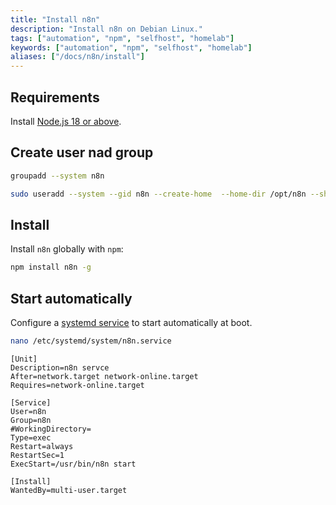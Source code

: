 ```yaml
---
title: "Install n8n"
description: "Install n8n on Debian Linux."
tags: ["automation", "npm", "selfhost", "homelab"]
keywords: ["automation", "npm", "selfhost", "homelab"]
aliases: ["/docs/n8n/install"]
---
```


## Requirements

Install [Node.js 18 or above](../nodejs/install.md).

## Create user nad group

```bash
groupadd --system n8n
```

```bash
sudo useradd --system --gid n8n --create-home  --home-dir /opt/n8n --shell /usr/sbin/nologin n8n
```

## Install

Install `n8n` globally with `npm`:

```bash
npm install n8n -g
```

## Start automatically

Configure a [systemd service](../systemd/service-unit-configuration/index.en.md) to start automatically at boot.

```bash
nano /etc/systemd/system/n8n.service
```

```systemd
[Unit]
Description=n8n servce
After=network.target network-online.target
Requires=network-online.target

[Service]
User=n8n
Group=n8n
#WorkingDirectory=
Type=exec
Restart=always
RestartSec=1
ExecStart=/usr/bin/n8n start

[Install]
WantedBy=multi-user.target
```